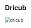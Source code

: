 
## Dricub
![dricub](https://github.com/user-attachments/assets/6b216c1b-4f1f-4757-aa80-ecb0cf8ce4c6)





















